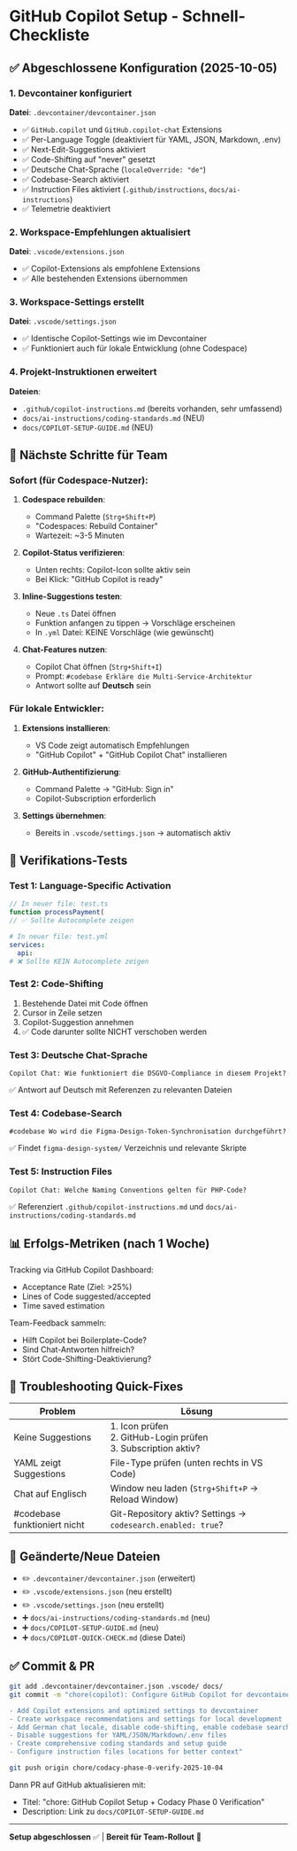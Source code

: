 # GitHub Copilot Setup - Schnell-Checkliste

## ✅ Abgeschlossene Konfiguration (2025-10-05)

### 1. Devcontainer konfiguriert
**Datei**: `.devcontainer/devcontainer.json`

- ✅ `GitHub.copilot` und `GitHub.copilot-chat` Extensions
- ✅ Per-Language Toggle (deaktiviert für YAML, JSON, Markdown, .env)
- ✅ Next-Edit-Suggestions aktiviert
- ✅ Code-Shifting auf "never" gesetzt
- ✅ Deutsche Chat-Sprache (`localeOverride: "de"`)
- ✅ Codebase-Search aktiviert
- ✅ Instruction Files aktiviert (`.github/instructions`, `docs/ai-instructions`)
- ✅ Telemetrie deaktiviert

### 2. Workspace-Empfehlungen aktualisiert
**Datei**: `.vscode/extensions.json`

- ✅ Copilot-Extensions als empfohlene Extensions
- ✅ Alle bestehenden Extensions übernommen

### 3. Workspace-Settings erstellt
**Datei**: `.vscode/settings.json`

- ✅ Identische Copilot-Settings wie im Devcontainer
- ✅ Funktioniert auch für lokale Entwicklung (ohne Codespace)

### 4. Projekt-Instruktionen erweitert
**Dateien**:
- `.github/copilot-instructions.md` (bereits vorhanden, sehr umfassend)
- `docs/ai-instructions/coding-standards.md` (NEU)
- `docs/COPILOT-SETUP-GUIDE.md` (NEU)

## 🚀 Nächste Schritte für Team

### Sofort (für Codespace-Nutzer):
1. **Codespace rebuilden**:
   - Command Palette (`Strg+Shift+P`)
   - "Codespaces: Rebuild Container"
   - Wartezeit: ~3-5 Minuten

2. **Copilot-Status verifizieren**:
   - Unten rechts: Copilot-Icon sollte aktiv sein
   - Bei Klick: "GitHub Copilot is ready"

3. **Inline-Suggestions testen**:
   - Neue `.ts` Datei öffnen
   - Funktion anfangen zu tippen → Vorschläge erscheinen
   - In `.yml` Datei: KEINE Vorschläge (wie gewünscht)

4. **Chat-Features nutzen**:
   - Copilot Chat öffnen (`Strg+Shift+I`)
   - Prompt: `#codebase Erkläre die Multi-Service-Architektur`
   - Antwort sollte auf **Deutsch** sein

### Für lokale Entwickler:
1. **Extensions installieren**:
   - VS Code zeigt automatisch Empfehlungen
   - "GitHub Copilot" + "GitHub Copilot Chat" installieren

2. **GitHub-Authentifizierung**:
   - Command Palette → "GitHub: Sign in"
   - Copilot-Subscription erforderlich

3. **Settings übernehmen**:
   - Bereits in `.vscode/settings.json` → automatisch aktiv

## 🧪 Verifikations-Tests

### Test 1: Language-Specific Activation
```typescript
// In neuer file: test.ts
function processPayment(
// ✅ Sollte Autocomplete zeigen
```

```yaml
# In neuer file: test.yml
services:
  api:
# ❌ Sollte KEIN Autocomplete zeigen
```

### Test 2: Code-Shifting
1. Bestehende Datei mit Code öffnen
2. Cursor in Zeile setzen
3. Copilot-Suggestion annehmen
4. ✅ Code darunter sollte NICHT verschoben werden

### Test 3: Deutsche Chat-Sprache
```
Copilot Chat: Wie funktioniert die DSGVO-Compliance in diesem Projekt?
```
✅ Antwort auf Deutsch mit Referenzen zu relevanten Dateien

### Test 4: Codebase-Search
```
#codebase Wo wird die Figma-Design-Token-Synchronisation durchgeführt?
```
✅ Findet `figma-design-system/` Verzeichnis und relevante Skripte

### Test 5: Instruction Files
```
Copilot Chat: Welche Naming Conventions gelten für PHP-Code?
```
✅ Referenziert `.github/copilot-instructions.md` und `docs/ai-instructions/coding-standards.md`

## 📊 Erfolgs-Metriken (nach 1 Woche)

Tracking via GitHub Copilot Dashboard:
- Acceptance Rate (Ziel: >25%)
- Lines of Code suggested/accepted
- Time saved estimation

Team-Feedback sammeln:
- Hilft Copilot bei Boilerplate-Code?
- Sind Chat-Antworten hilfreich?
- Stört Code-Shifting-Deaktivierung?

## 🔧 Troubleshooting Quick-Fixes

| Problem | Lösung |
|---------|--------|
| Keine Suggestions | 1. Icon prüfen<br>2. GitHub-Login prüfen<br>3. Subscription aktiv? |
| YAML zeigt Suggestions | File-Type prüfen (unten rechts in VS Code) |
| Chat auf Englisch | Window neu laden (`Strg+Shift+P` → Reload Window) |
| #codebase funktioniert nicht | Git-Repository aktiv? Settings → `codesearch.enabled: true`? |

## 📁 Geänderte/Neue Dateien

- ✏️ `.devcontainer/devcontainer.json` (erweitert)
- ✏️ `.vscode/extensions.json` (neu erstellt)
- ✏️ `.vscode/settings.json` (neu erstellt)
- ➕ `docs/ai-instructions/coding-standards.md` (neu)
- ➕ `docs/COPILOT-SETUP-GUIDE.md` (neu)
- ➕ `docs/COPILOT-QUICK-CHECK.md` (diese Datei)

## ✅ Commit & PR

```bash
git add .devcontainer/devcontainer.json .vscode/ docs/
git commit -m "chore(copilot): Configure GitHub Copilot for devcontainer and workspace

- Add Copilot extensions and optimized settings to devcontainer
- Create workspace recommendations and settings for local development
- Add German chat locale, disable code-shifting, enable codebase search
- Disable suggestions for YAML/JSON/Markdown/.env files
- Create comprehensive coding standards and setup guide
- Configure instruction files locations for better context"

git push origin chore/codacy-phase-0-verify-2025-10-04
```

Dann PR auf GitHub aktualisieren mit:
- Titel: "chore: GitHub Copilot Setup + Codacy Phase 0 Verification"
- Description: Link zu `docs/COPILOT-SETUP-GUIDE.md`

---

**Setup abgeschlossen** ✅ | **Bereit für Team-Rollout** 🚀
